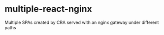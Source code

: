 # multiple-react-nginx

Multiple SPAs created by CRA served with an nginx gateway under different paths
